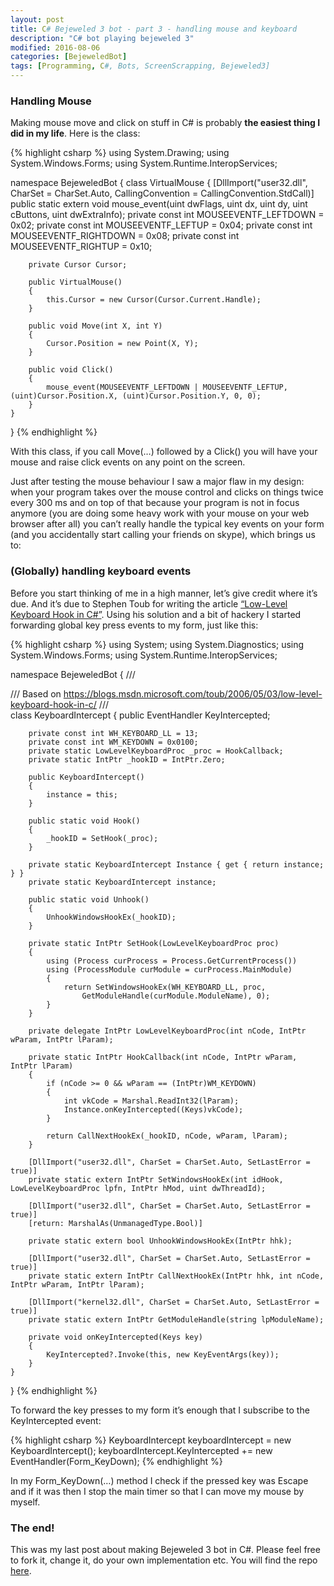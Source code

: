 ```yaml
---
layout: post
title: C# Bejeweled 3 bot - part 3 - handling mouse and keyboard
description: "C# bot playing bejeweled 3"
modified: 2016-08-06
categories: [BejeweledBot]
tags: [Programming, C#, Bots, ScreenScrapping, Bejeweled3]
---
```

### Handling Mouse
Making mouse move and click on stuff in C# is probably **the easiest thing I did in my life**. Here is the class:

<!-- more -->
{% highlight csharp %}
using System.Drawing;
using System.Windows.Forms;
using System.Runtime.InteropServices;

namespace BejeweledBot
{
    class VirtualMouse
    {
        [DllImport("user32.dll", CharSet = CharSet.Auto, CallingConvention = CallingConvention.StdCall)]
        public static extern void mouse_event(uint dwFlags, uint dx, uint dy, uint cButtons, uint dwExtraInfo);
        private const int MOUSEEVENTF_LEFTDOWN = 0x02;
        private const int MOUSEEVENTF_LEFTUP = 0x04;
        private const int MOUSEEVENTF_RIGHTDOWN = 0x08;
        private const int MOUSEEVENTF_RIGHTUP = 0x10;

        private Cursor Cursor;

        public VirtualMouse()
        {
            this.Cursor = new Cursor(Cursor.Current.Handle);
        }

        public void Move(int X, int Y)
        {
            Cursor.Position = new Point(X, Y);
        }

        public void Click()
        {
            mouse_event(MOUSEEVENTF_LEFTDOWN | MOUSEEVENTF_LEFTUP, (uint)Cursor.Position.X, (uint)Cursor.Position.Y, 0, 0);
        }
    }
}
{% endhighlight %}

With this class, if you call Move(…) followed by a Click() you will have your mouse and raise click events on any point on the screen.

Just after testing the mouse behaviour I saw a major flaw in my design: when your program takes over the mouse control and clicks on things twice every 300 ms and on top of that because your program is not in focus anymore (you are doing some heavy work with your mouse on your web browser after all) you can’t really handle the typical key events on your form (and you accidentally start calling your friends on skype), which brings us to:

### (Globally) handling keyboard events
Before you start thinking of me in a high manner, let’s give credit where it’s due. And it’s due to Stephen Toub for writing the article [“Low-Level Keyboard Hook in C#”](https://blogs.msdn.microsoft.com/toub/2006/05/03/low-level-keyboard-hook-in-c/). Using his solution and a bit of hackery I started forwarding global key press events to my form, just like this:

{% highlight csharp %}
using System;
using System.Diagnostics;
using System.Windows.Forms;
using System.Runtime.InteropServices;

namespace BejeweledBot
{
    /// <summary>
    /// Based on https://blogs.msdn.microsoft.com/toub/2006/05/03/low-level-keyboard-hook-in-c/
    /// </summary>
    class KeyboardIntercept
    {
        public EventHandler<KeyEventArgs> KeyIntercepted;

        private const int WH_KEYBOARD_LL = 13;
        private const int WM_KEYDOWN = 0x0100;
        private static LowLevelKeyboardProc _proc = HookCallback;
        private static IntPtr _hookID = IntPtr.Zero;

        public KeyboardIntercept()
        {
            instance = this;
        }

        public static void Hook()
        {
            _hookID = SetHook(_proc);
        }

        private static KeyboardIntercept Instance { get { return instance; } }
        private static KeyboardIntercept instance;

        public static void Unhook()
        {
            UnhookWindowsHookEx(_hookID);
        }

        private static IntPtr SetHook(LowLevelKeyboardProc proc)
        {
            using (Process curProcess = Process.GetCurrentProcess())
            using (ProcessModule curModule = curProcess.MainModule)
            {
                return SetWindowsHookEx(WH_KEYBOARD_LL, proc,
                    GetModuleHandle(curModule.ModuleName), 0);
            }
        }

        private delegate IntPtr LowLevelKeyboardProc(int nCode, IntPtr wParam, IntPtr lParam);

        private static IntPtr HookCallback(int nCode, IntPtr wParam, IntPtr lParam)
        {
            if (nCode >= 0 && wParam == (IntPtr)WM_KEYDOWN)
            {
                int vkCode = Marshal.ReadInt32(lParam);
                Instance.onKeyIntercepted((Keys)vkCode);
            }

            return CallNextHookEx(_hookID, nCode, wParam, lParam);
        }

        [DllImport("user32.dll", CharSet = CharSet.Auto, SetLastError = true)]
        private static extern IntPtr SetWindowsHookEx(int idHook, LowLevelKeyboardProc lpfn, IntPtr hMod, uint dwThreadId);

        [DllImport("user32.dll", CharSet = CharSet.Auto, SetLastError = true)]
        [return: MarshalAs(UnmanagedType.Bool)]

        private static extern bool UnhookWindowsHookEx(IntPtr hhk);

        [DllImport("user32.dll", CharSet = CharSet.Auto, SetLastError = true)]
        private static extern IntPtr CallNextHookEx(IntPtr hhk, int nCode, IntPtr wParam, IntPtr lParam);

        [DllImport("kernel32.dll", CharSet = CharSet.Auto, SetLastError = true)]
        private static extern IntPtr GetModuleHandle(string lpModuleName);

        private void onKeyIntercepted(Keys key)
        {
            KeyIntercepted?.Invoke(this, new KeyEventArgs(key));
        }
    }
}
{% endhighlight %}

To forward the key presses to my form it’s enough that I subscribe to the KeyIntercepted event:

{% highlight csharp %}
KeyboardIntercept keyboardIntercept = new KeyboardIntercept();
keyboardIntercept.KeyIntercepted += new EventHandler<KeyEventArgs>(Form_KeyDown);
{% endhighlight %}

In my Form_KeyDown(…) method I check if the pressed key was Escape and if it was then I stop the main timer so that I can move my mouse by myself.

### The end!
This was my last post about making Bejeweled 3 bot in C#. Please feel free to fork it, change it, do your own implementation etc. You will find the repo [here](https://gitlab.com/Sadowski/BejeweledBot).
